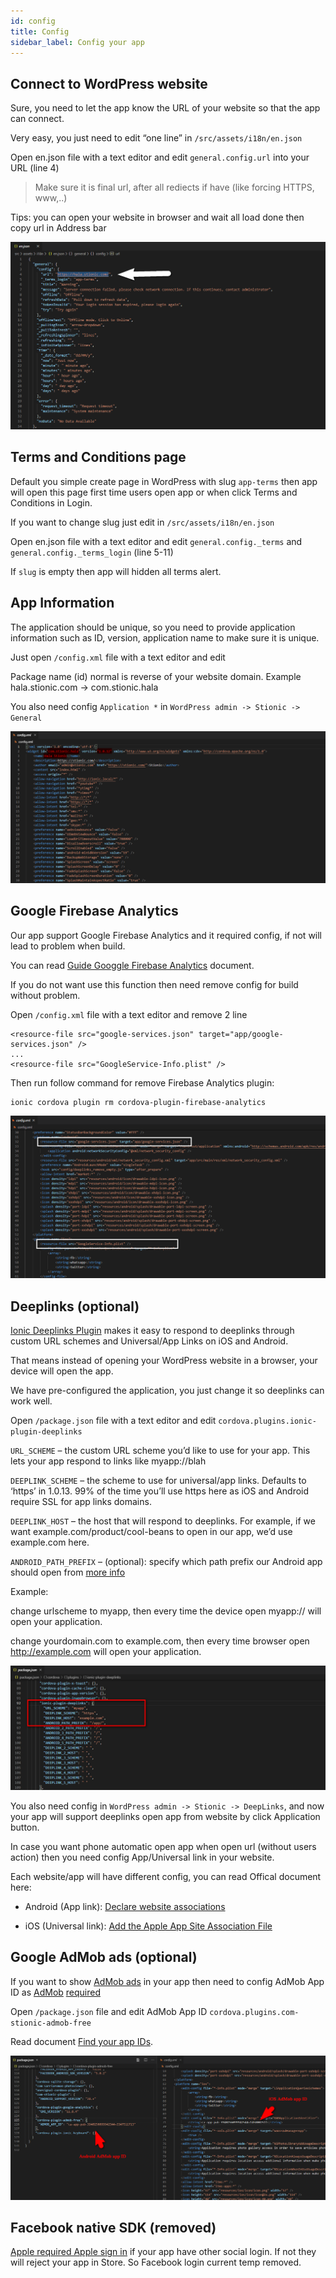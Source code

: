 ```yaml
---
id: config
title: Config
sidebar_label: Config your app
---
```


## Connect to WordPress website

Sure, you need to let the app know the URL of your website so that the app can connect.

Very easy, you just need to edit “one line” in `/src/assets/i18n/en.json`

Open en.json file with a text editor and edit `general.config.url` into your URL (line 4)

> Make sure it is final url, after all rediects if have (like forcing HTTPS, www,..)

Tips: you can open your website in browser and wait all load done then copy url in Address bar

![](assets/config-website-url.png)

## Terms and Conditions page

Default you simple create page in WordPress with slug `app-terms` then app will open this page first time users open app or when click Terms and Conditions in Login.

If you want to change slug just edit in `/src/assets/i18n/en.json`

Open en.json file with a text editor and edit `general.config._terms` and `general.config._terms_login` (line 5-11)

If `slug` is empty then app will hidden all terms alert.

## App Information

The application should be unique, so you need to provide application information such as ID, version, application name to make sure it is unique.

Just open `/config.xml` file with a text editor and edit

Package name (id) normal is reverse of your website domain. Example hala.stionic.com -> com.stionic.hala

You also need config `Application *` in `WordPress admin -> Stionic -> General`

![](assets/config-application-information.png)

## Google Firebase Analytics

Our app support Google Firebase Analytics and it required config, if not will lead to problem when build.

You can read [Guide Googgle Firebase Analytics](guides-google-analytics.md) document.

If you do not want use this function then need remove config for build without problem.

Open `/config.xml` file with a text editor and remove 2 line

```
<resource-file src="google-services.json" target="app/google-services.json" />
...
<resource-file src="GoogleService-Info.plist" />
```
Then run follow command for remove Firebase Analytics plugin:

```
ionic cordova plugin rm cordova-plugin-firebase-analytics
```

![](assets/config-remove-google-analytics.png)

## Deeplinks (optional)

[Ionic Deeplinks Plugin](https://github.com/ionic-team/ionic-plugin-deeplinks) makes it easy to respond to deeplinks through custom URL schemes and Universal/App Links on iOS and Android.

That means instead of opening your WordPress website in a browser, your device will open the app.

We have pre-configured the application, you just change it so deeplinks can work well.

Open `/package.json` file with a text editor and edit `cordova.plugins.ionic-plugin-deeplinks`

`URL_SCHEME` – the custom URL scheme you’d like to use for your app. This lets your app respond to links like myapp://blah

`DEEPLINK_SCHEME` – the scheme to use for universal/app links. Defaults to ‘https’ in 1.0.13. 99% of the time you’ll use https here as iOS and Android require SSL for app links domains.

`DEEPLINK_HOST` – the host that will respond to deeplinks. For example, if we want example.com/product/cool-beans to open in our app, we’d use example.com here.

`ANDROID_PATH_PREFIX` – (optional): specify which path prefix our Android app should open from [more info](https://developer.android.com/guide/topics/manifest/data-element.html)

Example:

change urlscheme to myapp, then every time the device open myapp:// will open your application.

change yourdomain.com to example.com, then every time browser open http://example.com will open your application.

![](assets/config-deeplinks.png)

You also need config in `WordPress admin -> Stionic -> DeepLinks`, and now your app will support deeplinks open app from website by click Application button.

In case you want phone automatic open app when open url (without users action) then you need config App/Universal link in your website.

Each website/app will have different config, you can read Offical document here:

- Android (App link): [Declare website associations](https://developer.android.com/training/app-links/verify-site-associations#web-assoc)

- iOS (Universal link): [Add the Apple App Site Association File](https://developer.apple.com/documentation/safariservices/supporting_associated_domains_in_your_app#3001215)

## Google AdMob ads (optional)

If you want to show [AdMob ads](guides-admob-ads.md) in your app then need to config AdMob App ID as [AdMob](https://developers.google.com/admob/ios/quick-start#update_your_infoplist) [required](https://developers.google.com/admob/android/quick-start#update_your_androidmanifestxml)

Open `/package.json` file and edit AdMob App ID `cordova.plugins.com-stionic-admob-free`

Read document [Find your app IDs](https://support.google.com/admob/answer/7356431?hl=en).

![](assets/config-admob-app-id.png)

## Facebook native SDK (removed)

[Apple required Apple sign in](https://developer.apple.com/app-store/review/guidelines/#sign-in-with-apple) if your app have other social login. If not they will reject your app in Store. So Facebook login current temp removed.

<!-- 
> You need config it if want to use/customize Facebook native SDK in application (like Social login, App events,..)

Open `/package.json` file and edit `cordova.plugins.cordova-plugin-facebook4`

![](assets/config-facebook-native-sdk.png) -->